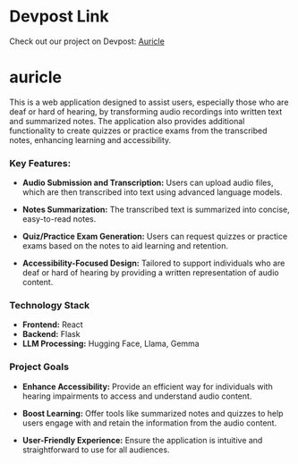 # Devpost Link

Check out our project on Devpost: [Auricle](https://devpost.com/software/auricle-1jh72x)

# auricle

This is a web application designed to assist users, especially those who are deaf or hard of hearing, by transforming audio recordings into written text and summarized notes. The application also provides additional functionality to create quizzes or practice exams from the transcribed notes, enhancing learning and accessibility.

### Key Features:

- **Audio Submission and Transcription:** Users can upload audio files, which are then transcribed into text using advanced language models.
    
- **Notes Summarization:** The transcribed text is summarized into concise, easy-to-read notes.
    
- **Quiz/Practice Exam Generation:** Users can request quizzes or practice exams based on the notes to aid learning and retention.
    
- **Accessibility-Focused Design:** Tailored to support individuals who are deaf or hard of hearing by providing a written representation of audio content.

### Technology Stack

- **Frontend:** React
- **Backend:** Flask
- **LLM Processing:** Hugging Face, Llama, Gemma

### Project Goals

- **Enhance Accessibility:** Provide an efficient way for individuals with hearing impairments to access and understand audio content.
    
- **Boost Learning:** Offer tools like summarized notes and quizzes to help users engage with and retain the information from the audio content.
    
- **User-Friendly Experience:** Ensure the application is intuitive and straightforward to use for all audiences.
